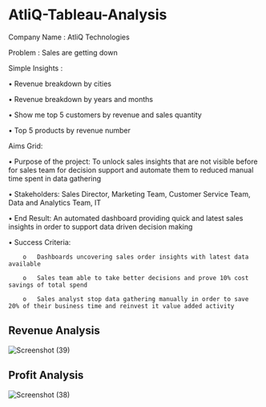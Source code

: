 # AtliQ-Tableau-Analysis

Company Name : AtliQ Technologies

Problem : Sales are getting down

Simple Insights : 

•	Revenue breakdown by cities

•	Revenue breakdown by years and months

•	Show me top 5 customers by revenue and sales quantity

•	Top 5 products by revenue number

Aims Grid:

•	Purpose of the project:  To unlock sales insights that are not visible before for sales team for decision support and automate them to reduced manual time spent in data gathering

•	Stakeholders: Sales Director, Marketing Team, Customer Service Team, Data and Analytics Team, IT

•	End Result: An automated dashboard providing quick and latest sales insights in order to support data driven decision making

•	Success Criteria: 

        o	Dashboards uncovering sales order insights with latest data available
        
        o	Sales team able to take better decisions and prove 10% cost savings of total spend

        o	Sales analyst stop data gathering manually in order to save 20% of their business time and reinvest it value added activity 


## Revenue Analysis
![Screenshot (39)](https://github.com/Sutapa94/AtliQ-Tableau-Analysis/assets/99960950/32303c16-b9bc-48cb-a834-36490b199274)



## Profit Analysis
![Screenshot (38)](https://github.com/Sutapa94/AtliQ-Tableau-Analysis/assets/99960950/62afeca6-7910-4149-8f87-71a2146ffaf1)


